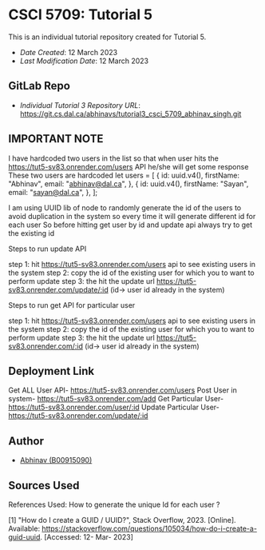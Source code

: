 # CSCI 5709: Tutorial 5

This is an individual tutorial repository created for Tutorial 5.

- _Date Created_: 12 March 2023
- _Last Modification Date_: 12 March 2023

## GitLab Repo

- _Individual Tutorial 3 Repository URL_: <https://git.cs.dal.ca/abhinavs/tutorial3_csci_5709_abhinav_singh.git>

## IMPORTANT NOTE

I have hardcoded two users in the list so that when user hits the https://tut5-sv83.onrender.com/users API he/she will get some response 
These two users are hardcoded
let users = [
    {
      id: uuid.v4(),
      firstName: "Abhinav",
      email: "abhinav@dal.ca",
    },
    {
      id: uuid.v4(),
      firstName: "Sayan",
      email: "sayan@dal.ca",
    },
  ]; 

I am using UUID lib of node to randomly generate the id of the users to avoid duplication in the system so every time it will generate different id for each user
So before hitting get user by id and update api always try to get the existing id 

Steps to run update API

step 1: hit https://tut5-sv83.onrender.com/users  api to see existing users in the system
step 2: copy the id of the existing user for which you to want to perform update
step 3: the hit the update url https://tut5-sv83.onrender.com/update/:id (id-> user id already in the system)

Steps to run get API for particular user

step 1: hit https://tut5-sv83.onrender.com/users  api to see existing users in the system
step 2: copy the id of the existing user for which you to want to perform update
step 3: the hit the update url https://tut5-sv83.onrender.com/:id (id-> user id already in the system)




## Deployment Link

Get ALL User API- https://tut5-sv83.onrender.com/users
Post User in system- https://tut5-sv83.onrender.com/add
Get Particular User- https://tut5-sv83.onrender.com/user/:id
Update Particular User- https://tut5-sv83.onrender.com/update/:id 


## Author

- [Abhinav (B00915090)](mailto:abhinav.singh@dal.ca) 

## Sources Used


References Used: 
How to generate the unique Id for each user ? 

[1] "How do I create a GUID / UUID?", Stack Overflow, 2023. [Online]. Available: https://stackoverflow.com/questions/105034/how-do-i-create-a-guid-uuid. [Accessed: 12- Mar- 2023]


